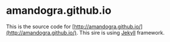 # amandogra.github.io

This is the source code for [http://amandogra.github.io/](http://amandogra.github.io/). This sire is using [Jekyll](https://jekyllrb.com/) framework.
